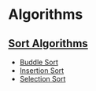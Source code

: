 # Algorithms

## [Sort Algorithms](https://zh.wikipedia.org/wiki/排序算法)
* [Buddle Sort](https://en.wikipedia.org/wiki/Bubble_sort)
* [Insertion Sort](https://zh.wikipedia.org/wiki/插入排序)
* [Selection Sort](https://zh.wikipedia.org/wiki/选择排序)
